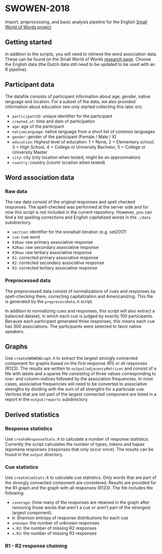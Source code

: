 # SWOWEN-2018
Import, preprocessing, and basic analysis pipeline for the English [Small World of Words project](https://smallworldofwords.org/project/)




## Getting started
In addition to the scripts, you will need to retrieve the word association data.
These can be found on the Small World of Words [research page](https://smallworldofwords.org/project/research/). Choose the English data (the Dutch data still need to be updated to be used with an R pipeline).


## Participant data
The datafile consists of participant information about age, gender, native language and location.
For a subset of the data, we also provided information about education (we only started collecting this later on).

* `participantID`: unique identifier for the participant
* `created_at`: time and date of participation
* `age`: age of the participant
* `nativeLanguage`: native language from a short list of common languages
* `gender`: gender of the participant (Female / Male / X)
* `education`: Highest level of education:  1 = None, 2 = Elementary school, 3 = High School, 4 = College or University Bachelor, 5 = College or University Master
* `city`: city (city location when tested, might be an approximation)
* `country`: country (countr location when tested)



## Word association data

### Raw data
The raw data consist of the original responses and spell checked responses. The spell-checked was performed at the server side and for now this script is not included in the current repository.
However, you can find a list spelling corrections and English capitalized words in the `./data` subdirectory.

* `section`: identifier for the snowball iteration (e.g. set2017)
* `cue`: cue word
* `R1Raw`: raw primary associative response
* `R2Raw`: raw secondary associative response
* `R3Raw`: raw tertiary associative response
* `R1`: corrected primary associative response
* `R2`: corrected secondary associative response
* `R3`: corrected tertiary associative response


### Preprocessed data
The preprocessed data consist of normalizations of cues and responses by spell-checking them, correcting capitalization and Americanizing. This file is generated by the `preprocessData.R` script.

In addition to normalizing cues and responses, this script will also extract a balanced dataset, in which each cue is judged by exactly 100 participants. Because each participant generated three responses, this means each cue has 300 associations. The participants were selected to favor native speakers.


## Graphs
Use `createSWOWENGraph.R` to extract the largest strongly connected component  for graphs based on the first response (R1) or all responses (R123). The results are written to `output/adjacencyMatrices` and consist of a file with labels and a sparse file consisting of three values corresponding to row- and column-indices followed by the association frequencies.
In most cases, associative frequencies will need to be converted to associative strengths by dividing with the sum of all strengths for a particular cue.
Vertices that are not part of the largest connected component are listed in a report in the `output/reports` subdirectory.


## Derived statistics
### Response statistics
Use `createResponseStats.R` to calculate a number of response statistics. Currently the script calculates the number of types, tokens and hapax legomena responses (responses that only occur once). The results can be found in the `output` directory.
### Cue statistics
Use `createCueStats.R` to calculate cue statistics. Only words that are part of the strongly connected component are considered. Results are provided for the R1 graph and the graph with all responses (R123). The file includes the following:

* `coverage`: (how many of the responses are retained in the graph after removing those words that aren't a cue or aren't part of the strongest largest component).
* `H`: Shannon entropy of response distributions for each cue
* `unknown`: the number of unknown responses
* `x.R2`: the number of missing R2 responses
* `x.R3`: the number of missing R3 responses


### R1 - R2 response chaining